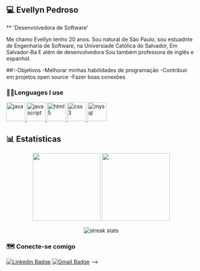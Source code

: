 ## 💻 Evellyn Pedroso
** 'Desenvolvedora de Software'

Me chamo Evellyn tenho 20 anos. Sou natural de São Paulo,
sou estuadnte de Engenharia de Software,
na Universiade Católica do Salvador, Em Salvador-Ba
E além de desenvolvedora Sou também professora de inglês e espanhol.

##✨Objetivos
-Melhorar minhas habilidades de programação
-Contribuir em projetos open source 
-Fazer boas conexões 

### 👩‍💻Lenguages I use 

<p align="left">
  <a href="https://www.java.com/" target="_blank">
    <img src="https://cdn.jsdelivr.net/gh/devicons/devicon/icons/java/java-original.svg" alt="java" width="50" height="50"/>
  </a>
  <a href="https://developer.mozilla.org/en-US/docs/Web/JavaScript" target="_blank">
    <img src="https://cdn.jsdelivr.net/gh/devicons/devicon/icons/javascript/javascript-original.svg" alt="javascript" width="50" height="50"/>
  </a>
  <a href="https://developer.mozilla.org/en-US/docs/Web/HTML" target="_blank">
    <img src="https://cdn.jsdelivr.net/gh/devicons/devicon/icons/html5/html5-original.svg" alt="html5" width="50" height="50"/>
  </a>
  <a href="https://developer.mozilla.org/en-US/docs/Web/CSS" target="_blank">
    <img src="https://cdn.jsdelivr.net/gh/devicons/devicon/icons/css3/css3-original.svg" alt="css3" width="50" height="50"/>
  </a>
  <a href="https://dev.mysql.com/doc/" target="_blank">
    <img src="https://cdn.jsdelivr.net/gh/devicons/devicon/icons/mysql/mysql-original.svg" alt="mysql" width="50" height="50"/>
  </a>
</p>

## 📊 Estatísticas

<p align="center">
  <img height="180em" src="https://github-readme-stats.vercel.app/api?username=seu-usuario&show_icons=true&theme=radical&include_all_commits=true&count_private=true"/>
  <img height="180em" src="https://github-readme-stats.vercel.app/api/top-langs/?username=seu-usuario&layout=compact&langs_count=7&theme=radical"/>
</p>

<p align="center">
  <img src="https://github-readme-streak-stats.herokuapp.com/?user=seu-usuario&theme=radical" alt="streak stats"/>
</p>


### 🗺 Conecte-se comigo
[![Linkedin Badge](https://img.shields.io/badge/-Evellyn%20Miranda-blue?style=flat-square&logo=Linkedin&logoColor=white&link=https://www.linkedin.com/in/evellyn-miranda-3ab790224)](https://www.linkedin.com/in/evellyn-miranda-3ab790224)
[![Gmail Badge](https://img.shields.io/badge/-SeuEmailAqui-red?style=flat-square&logo=Gmail&logoColor=white&link=mailto:evellynpstudy@gmail.com)](mailto:seuemail@gmail.com)
-->
